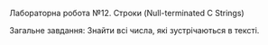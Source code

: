 Лабораторна робота №12. Строки (Null-terminated C Strings)

Загальне завдання: Знайти всі числа, які зустрічаються в тексті.
